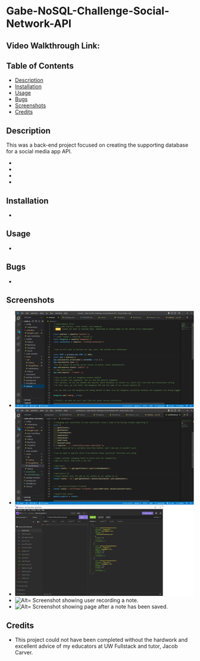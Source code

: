 # Gabe-NoSQL-Challenge-Social-Network-API

## Video Walkthrough Link:

## Table of Contents

- [Description](#description)
- [Installation](#installation)
- [Usage](#Usage)
- [Bugs](#Bugs)
- [Screenshots](#screenshots)
- [Credits](#credits)

## Description

This was a back-end project focused on creating the supporting database for a social media app API.

-
-
-
-

## Installation

-

## Usage

-

## Bugs

-

## Screenshots

- ![Alt= Screenshot showing server page in VS Code.](./screenshots/screenshot1.jpg)
- ![Alt= Screenshot showing user running the server using nodemon npm in the integrated terminal.](./screenshots/screenshot2.jpg)
- ![Alt= Screenshot showing the home page open in the browser window.](./screenshots/screenshot3.jpg)
- ![Alt= Screenshot showing user recording a note.](./screenshots/screenshot4.jpg)
- ![Alt= Screenshot showing page after a note has been saved.](./screenshots/screenshot5.jpg)

## Credits

- This project could not have been completed without the hardwork and excellent advice of my educators at UW Fullstack and tutor, Jacob Carver.
